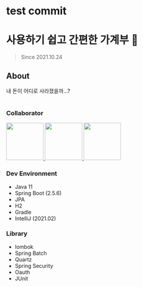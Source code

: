 # test commit
# 사용하기 쉽고 간편한 가계부 💸
> Since 2021.10.24

## About
내 돈이 어디로 사라졌을까...?
<br/><br/>

### Collaborator
<p>
<a href="https://github.com/sooomni" title="Soomin">
  <img src="https://github.com/sooomni.png" width="100">
</a>
<a href="https://github.com/charmdong" title="Donggun">
  <img src="https://github.com/charmdong.png" width="100">
</a>
<a href="https://github.com/KimMingeon0625" title="Mingeon">
  <img src="https://github.com/KimMingeon0625.png" width="100">
</a>
</p>

### Dev Environment
- Java 11
- Spring Boot (2.5.6)
- JPA
- H2
- Gradle
- IntelliJ (2021.02)

### Library
- lombok
- Spring Batch
- Quartz
- Spring Security
- Oauth
- JUnit
